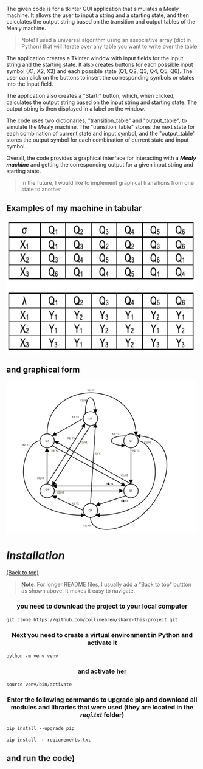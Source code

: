 
The given code is for a tkinter GUI application that simulates a Mealy machine. It allows the user to input a string and a starting state, and then calculates the output string based on the transition and output tables of the Mealy machine.

> Note! I used a universal algorithm using an associative array (dict in Python) that will iterate over any table you want to write over the table

The application creates a Tkinter window with input fields for the input string and the starting state. It also creates buttons for each possible input symbol (X1, X2, X3) and each possible state (Q1, Q2, Q3, Q4, Q5, Q6). The user can click on the buttons to insert the corresponding symbols or states into the input field.

The application also creates a "Start!" button, which, when clicked, calculates the output string based on the input string and starting state. The output string is then displayed in a label on the window.

The code uses two dictionaries, "transition_table" and "output_table", to simulate the Mealy machine. The "transition_table" stores the next state for each combination of current state and input symbol, and the "output_table" stores the output symbol for each combination of current state and input symbol.

Overall, the code provides a graphical interface for interacting with a ***Mealy machine*** and getting the corresponding output for a given input string and starting state.

> In the future, I would like to implement graphical transitions from one state to another

## Examples of my machine in tabular 
  <img src="https://github.com/collinearen/Milli_Machine/blob/main/images/table.png" width="500" height="350" alt="telegram group" />
  
## and graphical form

  <img src="https://github.com/collinearen/Milli_Machine/blob/main/images/Mealy_machine.png" width="500" height="400" alt="telegram group" />


# ***Installation***
[(Back to top)](#table-of-contents)

> **Note**: For longer README files, I usually add a "Back to top" buttton as shown above. It makes it easy to navigate.

### <p align="center">you need to download the project to your local computer</p>
```shell
git clone https://github.com/collinearen/share-this-project.git
```
### <p align="center">Next you need to create a virtual environment in Python and activate it</p>
```shell
python -m venv venv
```
### <p align="center">and activate her</p>

```shell
source venv/bin/activate
```
### <p align="center">Enter the following commands to upgrade pip and download all modules and libraries that were used (they are located in the ***reqi.txt*** folder)</p>
```shell
pip install --upgrade pip
```
```shell
pip install -r reqiurements.txt
```

## and run the code)
